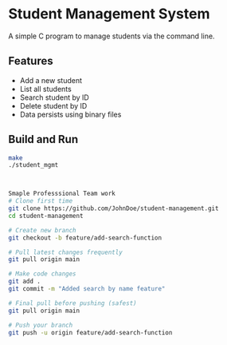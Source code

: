 # Student Management System

A simple C program to manage students via the command line.

## Features
- Add a new student
- List all students
- Search student by ID
- Delete student by ID
- Data persists using binary files

## Build and Run
```bash
make
./student_mgmt



Smaple Professsional Team work
# Clone first time
git clone https://github.com/JohnDoe/student-management.git
cd student-management

# Create new branch
git checkout -b feature/add-search-function

# Pull latest changes frequently
git pull origin main

# Make code changes
git add .
git commit -m "Added search by name feature"

# Final pull before pushing (safest)
git pull origin main

# Push your branch
git push -u origin feature/add-search-function

